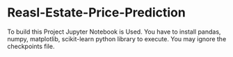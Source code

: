 # Reasl-Estate-Price-Prediction
To build this Project Jupyter Notebook is Used. 
You have to install pandas, numpy, matplotlib, scikit-learn python library to execute.
You may ignore the checkpoints file. 
